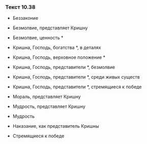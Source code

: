 ### Текст 10.38

- Беззаконие

- Безмолвие, представляет Кришну

- Безмолвие, ценность *

- Кришна, Господь, богатства *, в деталях

- Кришна, Господь, верховное положение *

- Кришна, Господь, представители *, безмолвие

- Кришна, Господь, представители *, среди живых существ

- Кришна, Господь, представители *, стремящиеся к победе

- Мораль, представляет Кришну

- Мудрость, представляет Кришну

- Мудрость

- Наказание, как представитель Кришны

- Стремящиеся к победе
	

